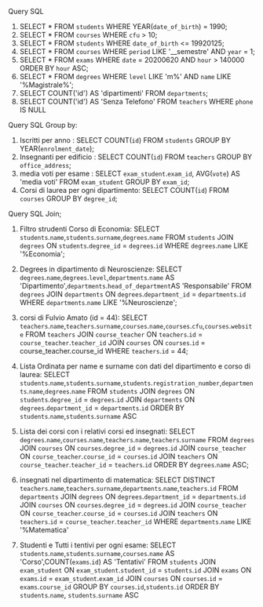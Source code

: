 Query SQL

1) SELECT * FROM `students` WHERE YEAR(`date_of_birth`) = 1990;
2) SELECT * FROM `courses` WHERE `cfu` > 10;
3) SELECT * FROM `students` WHERE `date_of_birth` <= 19920125;
4) SELECT * FROM `courses` WHERE `period` LIKE '__semestre' AND `year` = 1;
5) SELECT * FROM `exams` WHERE `date` = 20200620 AND `hour` > 140000 ORDER BY `hour` ASC;
6) SELECT * FROM `degrees` WHERE `level` LIKE 'm%' AND `name` LIKE '%Magistrale%';
7) SELECT COUNT('id') AS 'dipartimenti' FROM `departments`;
8) SELECT COUNT('id') AS 'Senza Telefono' FROM `teachers` WHERE `phone` IS NULL


Query SQL Group by:
1) Iscritti per anno : SELECT COUNT(`id`) FROM `students` GROUP BY YEAR(`enrolment_date`);
2) Insegnanti per edificio : SELECT COUNT(`id`) FROM `teachers` GROUP BY `office_address`;
3) media voti per esame : SELECT `exam_student`.`exam_id`, AVG(`vote`) AS 'media voti' FROM `exam_student` GROUP BY `exam_id`;
4) Corsi di laurea per ogni dipartimento: SELECT COUNT(`id`) FROM `courses` GROUP BY `degree_id`;

Query SQL Join;

1) Filtro strudenti Corso di Economia: 
  SELECT `students`.`name`,`students`.`surname`,`degrees`.`name` 
  FROM `students` 
  JOIN `degrees` ON `students`.`degree_id` = `degrees`.`id` 
  WHERE `degrees`.`name` LIKE '%Economia';

2) Degrees in dipartimento di Neuroscienze:
  SELECT `degrees`.`name`,`degrees`.`level`,`departments`.`name` AS 'Dipartimento',`departments`.`head_of_department`AS 'Responsabile' 
  FROM `degrees` 
  JOIN `departments` ON `degrees`.`department_id` = `departments`.`id` 
  WHERE `departments`.`name` LIKE '%Neuroscienze';

3) corsi di Fulvio Amato (id = 44):
  SELECT `teachers`.`name`,`teachers`.`surname`,`courses`.`name`,`courses`.`cfu`,`courses`.`website` 
  FROM `teachers` 
  JOIN `course_teacher` ON `teachers`.`id` = `course_teacher`.`teacher_id` 
  JOIN `courses` ON `courses`.`id` = course_teacher.course_id 
  WHERE `teachers`.`id` = 44;

4) Lista Ordinata per name e surname con dati del dipartimento e corso di laurea:
  SELECT `students`.`name`,`students`.`surname`,`students`.`registration_number`,`departments`.`name`,`degrees`.`name` 
  FROM `students` 
  JOIN `degrees` ON `students`.`degree_id` = `degrees`.`id` 
  JOIN `departments` ON `degrees`.`department_id` = `departments`.`id` 
  ORDER BY `students`.`name`,`students`.`surname` ASC

5) Lista dei corsi con i relativi corsi ed insegnati:
  SELECT `degrees`.`name`,`courses`.`name`,`teachers`.`name`,`teachers`.`surname` 
  FROM `degrees` 
  JOIN `courses` ON `courses`.`degree_id` = `degrees`.`id`
  JOIN `course_teacher` ON `course_teacher`.`course_id` = `courses`.`id` 
  JOIN `teachers` ON `course_teacher`.`teacher_id` = `teachers`.`id` 
  ORDER BY `degrees`.`name` ASC;

6) insegnati nel dipartimento di matematica:
  SELECT DISTINCT `teachers`.`name`,`teachers`.`surname`,`departments`.`name`,`teachers`.`id`
  FROM `departments` 
  JOIN `degrees` ON `degrees`.`department_id` = `departments`.`id` 
  JOIN `courses` ON `courses`.`degree_id` = `degrees`.`id` 
  JOIN `course_teacher` ON `course_teacher`.`course_id` = `courses`.`id` 
  JOIN `teachers` ON `teachers`.`id` = `course_teacher`.`teacher_id` 
  WHERE `departments`.`name` LIKE '%Matematica'

7) Studenti e Tutti i tentivi per ogni esame:
  SELECT `students`.`name`,`students`.`surname`,`courses`.`name` AS 'Corso',COUNT(`exams`.`id`) AS 'Tentativi'
  FROM `students`
  JOIN `exam_student` ON `exam_student`.`student_id` = `students`.`id`
  JOIN `exams` ON `exams`.`id` = `exam_student`.`exam_id`
  JOIN `courses` ON `courses`.`id` = `exams`.`course_id`
  GROUP BY `courses`.`id`,`students`.`id`
  ORDER BY `students`.`name`, `students`.`surname` ASC
